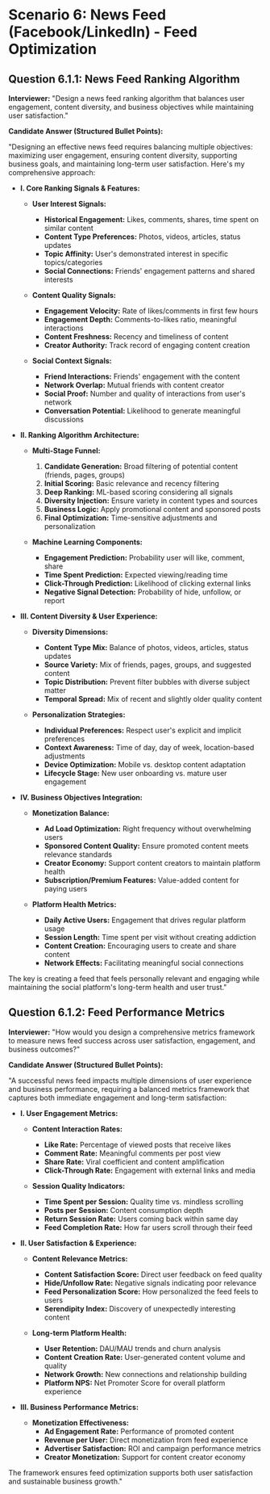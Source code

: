 # Scenario 6: News Feed (Facebook/LinkedIn) - Feed Optimization

## Question 6.1.1: News Feed Ranking Algorithm

**Interviewer:** "Design a news feed ranking algorithm that balances user engagement, content diversity, and business objectives while maintaining user satisfaction."

**Candidate Answer (Structured Bullet Points):**

"Designing an effective news feed requires balancing multiple objectives: maximizing user engagement, ensuring content diversity, supporting business goals, and maintaining long-term user satisfaction. Here's my comprehensive approach:

*   **I. Core Ranking Signals & Features:**

    *   **User Interest Signals:**
        *   **Historical Engagement:** Likes, comments, shares, time spent on similar content
        *   **Content Type Preferences:** Photos, videos, articles, status updates
        *   **Topic Affinity:** User's demonstrated interest in specific topics/categories
        *   **Social Connections:** Friends' engagement patterns and shared interests

    *   **Content Quality Signals:**
        *   **Engagement Velocity:** Rate of likes/comments in first few hours
        *   **Engagement Depth:** Comments-to-likes ratio, meaningful interactions
        *   **Content Freshness:** Recency and timeliness of content
        *   **Creator Authority:** Track record of engaging content creation

    *   **Social Context Signals:**
        *   **Friend Interactions:** Friends' engagement with the content
        *   **Network Overlap:** Mutual friends with content creator
        *   **Social Proof:** Number and quality of interactions from user's network
        *   **Conversation Potential:** Likelihood to generate meaningful discussions

*   **II. Ranking Algorithm Architecture:**

    *   **Multi-Stage Funnel:**
        1. **Candidate Generation:** Broad filtering of potential content (friends, pages, groups)
        2. **Initial Scoring:** Basic relevance and recency filtering
        3. **Deep Ranking:** ML-based scoring considering all signals
        4. **Diversity Injection:** Ensure variety in content types and sources
        5. **Business Logic:** Apply promotional content and sponsored posts
        6. **Final Optimization:** Time-sensitive adjustments and personalization

    *   **Machine Learning Components:**
        *   **Engagement Prediction:** Probability user will like, comment, share
        *   **Time Spent Prediction:** Expected viewing/reading time
        *   **Click-Through Prediction:** Likelihood of clicking external links
        *   **Negative Signal Detection:** Probability of hide, unfollow, or report

*   **III. Content Diversity & User Experience:**

    *   **Diversity Dimensions:**
        *   **Content Type Mix:** Balance of photos, videos, articles, status updates
        *   **Source Variety:** Mix of friends, pages, groups, and suggested content
        *   **Topic Distribution:** Prevent filter bubbles with diverse subject matter
        *   **Temporal Spread:** Mix of recent and slightly older quality content

    *   **Personalization Strategies:**
        *   **Individual Preferences:** Respect user's explicit and implicit preferences
        *   **Context Awareness:** Time of day, day of week, location-based adjustments
        *   **Device Optimization:** Mobile vs. desktop content adaptation
        *   **Lifecycle Stage:** New user onboarding vs. mature user engagement

*   **IV. Business Objectives Integration:**

    *   **Monetization Balance:**
        *   **Ad Load Optimization:** Right frequency without overwhelming users
        *   **Sponsored Content Quality:** Ensure promoted content meets relevance standards
        *   **Creator Economy:** Support content creators to maintain platform health
        *   **Subscription/Premium Features:** Value-added content for paying users

    *   **Platform Health Metrics:**
        *   **Daily Active Users:** Engagement that drives regular platform usage
        *   **Session Length:** Time spent per visit without creating addiction
        *   **Content Creation:** Encouraging users to create and share content
        *   **Network Effects:** Facilitating meaningful social connections

The key is creating a feed that feels personally relevant and engaging while maintaining the social platform's long-term health and user trust."

## Question 6.1.2: Feed Performance Metrics

**Interviewer:** "How would you design a comprehensive metrics framework to measure news feed success across user satisfaction, engagement, and business outcomes?"

**Candidate Answer (Structured Bullet Points):**

"A successful news feed impacts multiple dimensions of user experience and business performance, requiring a balanced metrics framework that captures both immediate engagement and long-term satisfaction:

*   **I. User Engagement Metrics:**

    *   **Content Interaction Rates:**
        *   **Like Rate:** Percentage of viewed posts that receive likes
        *   **Comment Rate:** Meaningful comments per post view
        *   **Share Rate:** Viral coefficient and content amplification
        *   **Click-Through Rate:** Engagement with external links and media

    *   **Session Quality Indicators:**
        *   **Time Spent per Session:** Quality time vs. mindless scrolling
        *   **Posts per Session:** Content consumption depth
        *   **Return Session Rate:** Users coming back within same day
        *   **Feed Completion Rate:** How far users scroll through their feed

*   **II. User Satisfaction & Experience:**

    *   **Content Relevance Metrics:**
        *   **Content Satisfaction Score:** Direct user feedback on feed quality
        *   **Hide/Unfollow Rate:** Negative signals indicating poor relevance
        *   **Feed Personalization Score:** How personalized the feed feels to users
        *   **Serendipity Index:** Discovery of unexpectedly interesting content

    *   **Long-term Platform Health:**
        *   **User Retention:** DAU/MAU trends and churn analysis
        *   **Content Creation Rate:** User-generated content volume and quality
        *   **Network Growth:** New connections and relationship building
        *   **Platform NPS:** Net Promoter Score for overall platform experience

*   **III. Business Performance Metrics:**

    *   **Monetization Effectiveness:**
        *   **Ad Engagement Rate:** Performance of promoted content
        *   **Revenue per User:** Direct monetization from feed experience
        *   **Advertiser Satisfaction:** ROI and campaign performance metrics
        *   **Creator Monetization:** Support for content creator economy

The framework ensures feed optimization supports both user satisfaction and sustainable business growth." 

```python

```